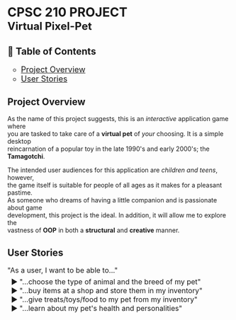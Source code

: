 # CPSC 210 PROJECT <br><span style="font-size:24px">Virtual Pixel-Pet</span>

## 📖 Table of Contents
<ul style="font-size:18px;list-style-type:circle">
    <li><a href="#project-overview">Project Overview</a></li>
    <li><a href="#user-stories">User Stories</a></li>
</ul>

## Project Overview

As the name of this project suggests, this is an *interactive* application game where   
you are tasked to take care of a **virtual pet** of *your* choosing. It is a simple desktop     
reincarnation of a popular toy in the late 1990's and early 2000's; the **Tamagotchi**.

The intended user audiences for this application are *children and teens*, however,   
the game itself is suitable for people of all ages as it makes for a pleasant pastime.  
As someone who dreams of having a little companion and is passionate about game     
development, this project is the ideal. In addition, it will allow me to explore the    
vastness of **OOP** in both a **structural** and **creative** manner.

## User Stories

<p style="font-size:16px;">"As a user, I want to be able to..."</p>
<ul style="font-size:16px;list-style-type:'► ';margin-top:-10px;">
    <li>"...choose the type of animal and the breed of my pet"</li>
    <li>"...buy items at a shop and store them in my inventory"</li>
    <li>"...give treats/toys/food to my pet from my inventory"</li>
    <li>"...learn about my pet's health and personalities"</li>
</ul>